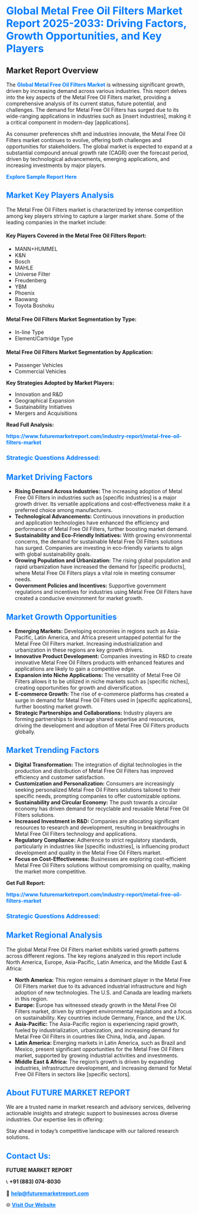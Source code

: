 <h1 style="color: #007BFF;">Global Metal Free Oil Filters Market Report 2025-2033: Driving Factors, Growth Opportunities, and Key Players</h1>

<section id="overview">
<h2>Market Report Overview</h2>
<p>The <a href="https://www.futuremarketreport.com/industry-report/metal-free-oil-filters-market" style="color: #007BFF; text-decoration: none;"><strong>Global Metal Free Oil Filters Market</strong></a> is witnessing significant growth, driven by increasing demand across various industries. This report delves into the key aspects of the Metal Free Oil Filters market, providing a comprehensive analysis of its current status, future potential, and challenges. The demand for Metal Free Oil Filters has surged due to its wide-ranging applications in industries such as [insert industries], making it a critical component in modern-day [applications].</p>
<p>As consumer preferences shift and industries innovate, the Metal Free Oil Filters market continues to evolve, offering both challenges and opportunities for stakeholders. The global market is expected to expand at a substantial compound annual growth rate (CAGR) over the forecast period, driven by technological advancements, emerging applications, and increasing investments by major players.</p>
</section>

<section id="overview">
<p><a href="https://www.futuremarketreport.com/request-sample/reportId=89616" style="color: #007BFF; text-decoration: none;"><strong>Explore Sample Report Here</strong></a></p>
</section>

<section id="key-players">
<h2 style="color: #007BFF;">Market Key Players Analysis</h2>
<p>The Metal Free Oil Filters market is characterized by intense competition among key players striving to capture a larger market share. Some of the leading companies in the market include:</p>
<h4>Key Players Covered in the Metal Free Oil Filters Report:</h4>
<ul><li>MANN+HUMMEL</li><li>K&amp;N</li><li>Bosch</li><li>MAHLE</li><li>Universe Filter</li><li>Freudenberg</li><li>YBM</li><li>Phoenix</li><li>Baowang</li><li>Toyota Boshoku</li></ul>
<h4>Metal Free Oil Filters Market Segmentation by Type:</h4>
<ul><li>In-line Type</li><li>Element/Cartridge Type</li></ul>

<h4>Metal Free Oil Filters Market Segmentation by Application:</h4>
<ul><li>Passenger Vehicles</li><li>Commercial Vehicles</li></ul>
<p><strong>Key Strategies Adopted by Market Players:</strong></p>
<ul>
<li>Innovation and R&D</li>
<li>Geographical Expansion</li>
<li>Sustainability Initiatives</li>
<li>Mergers and Acquisitions</li>
</ul>
</section>

<section>
<p><strong>Read Full Analysis: </strong></p><a href="https://www.futuremarketreport.com/industry-report/metal-free-oil-filters-market" style="color: #007BFF; text-decoration: none;"><strong>https://www.futuremarketreport.com/industry-report/metal-free-oil-filters-market</strong></a>
<h3 style="color: #007BFF;">Strategic Questions Addressed:</h3>
</section>

<section id="driving-factors">
<h2 style="color: #007BFF;">Market Driving Factors</h2>
<ul>
<li><strong>Rising Demand Across Industries:</strong> The increasing adoption of Metal Free Oil Filters in industries such as [specific industries] is a major growth driver. Its versatile applications and cost-effectiveness make it a preferred choice among manufacturers.</li>
<li><strong>Technological Advancements:</strong> Continuous innovations in production and application technologies have enhanced the efficiency and performance of Metal Free Oil Filters, further boosting market demand.</li>
<li><strong>Sustainability and Eco-Friendly Initiatives:</strong> With growing environmental concerns, the demand for sustainable Metal Free Oil Filters solutions has surged. Companies are investing in eco-friendly variants to align with global sustainability goals.</li>
<li><strong>Growing Population and Urbanization:</strong> The rising global population and rapid urbanization have increased the demand for [specific products], where Metal Free Oil Filters plays a vital role in meeting consumer needs.</li>
<li><strong>Government Policies and Incentives:</strong> Supportive government regulations and incentives for industries using Metal Free Oil Filters have created a conducive environment for market growth.</li>
</ul>
</section>

<section id="growth-opportunities">
<h2 style="color: #007BFF;">Market Growth Opportunities</h2>
<ul>
<li><strong>Emerging Markets:</strong> Developing economies in regions such as Asia-Pacific, Latin America, and Africa present untapped potential for the Metal Free Oil Filters market. Increasing industrialization and urbanization in these regions are key growth drivers.</li>
<li><strong>Innovative Product Development:</strong> Companies investing in R&D to create innovative Metal Free Oil Filters products with enhanced features and applications are likely to gain a competitive edge.</li>
<li><strong>Expansion into Niche Applications:</strong> The versatility of Metal Free Oil Filters allows it to be utilized in niche markets such as [specific niches], creating opportunities for growth and diversification.</li>
<li><strong>E-commerce Growth:</strong> The rise of e-commerce platforms has created a surge in demand for Metal Free Oil Filters used in [specific applications], further boosting market growth.</li>
<li><strong>Strategic Partnerships and Collaborations:</strong> Industry players are forming partnerships to leverage shared expertise and resources, driving the development and adoption of Metal Free Oil Filters products globally.</li>
</ul>
</section>

<section id="trending-factors">
<h2 style="color: #007BFF;">Market Trending Factors</h2>
<ul>
<li><strong>Digital Transformation:</strong> The integration of digital technologies in the production and distribution of Metal Free Oil Filters has improved efficiency and customer satisfaction.</li>
<li><strong>Customization and Personalization:</strong> Consumers are increasingly seeking personalized Metal Free Oil Filters solutions tailored to their specific needs, prompting companies to offer customizable options.</li>
<li><strong>Sustainability and Circular Economy:</strong> The push towards a circular economy has driven demand for recyclable and reusable Metal Free Oil Filters solutions.</li>
<li><strong>Increased Investment in R&D:</strong> Companies are allocating significant resources to research and development, resulting in breakthroughs in Metal Free Oil Filters technology and applications.</li>
<li><strong>Regulatory Compliance:</strong> Adherence to strict regulatory standards, particularly in industries like [specific industries], is influencing product development and quality in the Metal Free Oil Filters market.</li>
<li><strong>Focus on Cost-Effectiveness:</strong> Businesses are exploring cost-efficient Metal Free Oil Filters solutions without compromising on quality, making the market more competitive.</li>
</ul>
</section>

<section>
<p><strong>Get Full Report: </strong></p><a href="https://www.futuremarketreport.com/industry-report/metal-free-oil-filters-market" style="color: #007BFF; text-decoration: none;"><strong>https://www.futuremarketreport.com/industry-report/metal-free-oil-filters-market</strong></a>
<h3 style="color: #007BFF;">Strategic Questions Addressed:</h3>
</section>


<section id="regional-analysis">
<h2 style="color: #007BFF;">Market Regional Analysis</h2>
<p>The global Metal Free Oil Filters market exhibits varied growth patterns across different regions. The key regions analyzed in this report include North America, Europe, Asia-Pacific, Latin America, and the Middle East & Africa:</p>
<ul>
<li><strong>North America:</strong> This region remains a dominant player in the Metal Free Oil Filters market due to its advanced industrial infrastructure and high adoption of new technologies. The U.S. and Canada are leading markets in this region.</li>
<li><strong>Europe:</strong> Europe has witnessed steady growth in the Metal Free Oil Filters market, driven by stringent environmental regulations and a focus on sustainability. Key countries include Germany, France, and the U.K.</li>
<li><strong>Asia-Pacific:</strong> The Asia-Pacific region is experiencing rapid growth, fueled by industrialization, urbanization, and increasing demand for Metal Free Oil Filters in countries like China, India, and Japan.</li>
<li><strong>Latin America:</strong> Emerging markets in Latin America, such as Brazil and Mexico, present significant opportunities for the Metal Free Oil Filters market, supported by growing industrial activities and investments.</li>
<li><strong>Middle East & Africa:</strong> The region’s growth is driven by expanding industries, infrastructure development, and increasing demand for Metal Free Oil Filters in sectors like [specific sectors].</li>
</ul>
</section>

<footer>
<h2 style="color: #007BFF;">About FUTURE MARKET REPORT</h2>
<p>We are a trusted name in market research and advisory services, delivering actionable insights and strategic support to businesses across diverse industries. Our expertise lies in offering:</p>

<p>Stay ahead in today’s competitive landscape with our tailored research solutions.</p>

<h2 style="color: #007BFF;">Contact Us:</h2>
<p><strong>FUTURE MARKET REPORT</strong></p>
<p>📞 <strong>+91 (883) 074-8030</strong></p>
<p>📧 <strong><a href="mailto:help@futuremarketreport.com" style="color: #007BFF;">help@futuremarketreport.com</a></strong></p>
<p>🌐 <strong><a href="https://www.futuremarketreport.com/" style="color: #007BFF;">Visit Our Website</a></strong></p>
</footer>